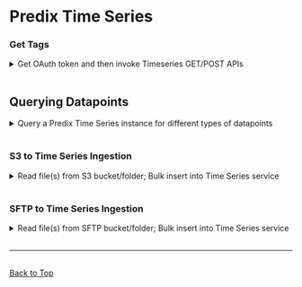 # Predix Time Series

### Get Tags
<details><summary>Get OAuth token and then invoke Timeseries GET/POST APIs</summary>

#### Key Attributes
* `GenerateFlowFile`: This processor creates a flowfile to start the flow on some timely basis.
* `InvokeHttp` (1): `getPredixToken` – This processor gets the generated flowfile and uses it to send a request to get a Predix authentication token.
	* The attribute TokenResponse is used to hold the response containing the authentication token.
* `UpdateAttribute`: This processor truncates the text of the TokenResponse attribute so it contains nothing but the token itself.

#### Developer Notes
* `InvokeHttp` (1): `getPredixToken` – This processor requires a UAA instance already be set up.
	* It requires Basic Authorization string to retrieve the token from that UAA instance.
	* Note that the outgoing flowfile is the Original flowfile and not the response from the invocation.
* `InvokeHttp` (2): Get Tags – This processor requires input of the `predix-zone-id	` referencing your Predix Time Series service
 	* The Original and Response connections outgoing from this processor serve only to show that the obtained tags can be placed in either the body of the flowfile or as an attribute within the flowfile.

</details>
<br/>

<!-- -------------------------------------------------------- -->

## Querying Datapoints 
<details><summary>Query a Predix Time Series instance for different types of datapoints</summary>

### Datapoint Types
* [Aggregation of Datapoints](../Predix_Time_Series/Querying_Datapoints/Aggregation-Datapoints.xml)
* [Grouped Datapoints](../Predix_Time_Series/Querying_Datapoints/Grouped-Datapoints.xml)
* [Latest Datapoints](../Predix_Time_Series/Querying_Datapoints/Latest-Datapoints.xml)
* [Limited Datapoints](../Predix_Time_Series/Querying_Datapoints/Limited-Datapoints.xml)
* [Ordered Datapoints](../Predix_Time_Series/Querying_Datapoints/Ordered-Datapoints.xml)
* [Time Bound Datapoints](../Predix_Time_Series/Querying_Datapoints/Time-Bounded-Datapoints.xml)

#### Key Attributes
* `GenerateFlowFile`: This processor creates a flowfile to start the flow on some timely basis.
* `InvokeHttp` (1): `getPredixToken` – This processor gets the generated flowfile and uses it to send a request to get a Predix authentication token.
	* The attribute TokenResponse is used to hold the response containing the authentication token.
* UpdateAttribute: This processor truncates the text of the TokenResponse attribute so it contains nothing but the token itself.

#### Developer Notes
* `InvokeHttp` (1):`getPredixToken` – This processor requires a UAA instance already be set up.
	* It requires Basic Authorization string to retrieve the token from that UAA instance.
	* Note that the outgoing flowfile is the Original flowfile and not the response from the invocation.
* `InvokeHttp` (2): `[Datapoint Type] Datapoints Request` – This processor requires input of the `predix-zone-id`referencing your Predix Time Series service

</details>
<br/>

<!-- -------------------------------------------------------- -->

### S3 to Time Series Ingestion
<details><summary>Read file(s) from S3 bucket/folder; Bulk insert into Time Series service</summary>

<br/>
No content at this time.

</details>
<br/>

<!-- -------------------------------------------------------- -->

### SFTP to Time Series Ingestion
<details><summary>Read file(s) from SFTP bucket/folder; Bulk insert into Time Series service</summary>

<br/>
No content at this time.

</details>
<br/>

<!-- -------------------------------------------------------- -->


<hr/>
<br/>
<a href="#top">Back to Top</a>

